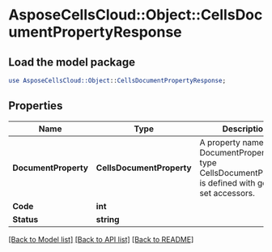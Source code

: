 # AsposeCellsCloud::Object::CellsDocumentPropertyResponse 

## Load the model package
```perl
use AsposeCellsCloud::Object::CellsDocumentPropertyResponse;
```

## Properties
Name | Type | Description | Notes
------------ | ------------- | ------------- | -------------
**DocumentProperty** | **CellsDocumentProperty** | A property named DocumentProperty of type CellsDocumentProperty is defined with get and set accessors. |
**Code** | **int** |  |
**Status** | **string** |  |  

[[Back to Model list]](../README.md#documentation-for-models) [[Back to API list]](../README.md#documentation-for-api-endpoints) [[Back to README]](../README.md)

